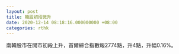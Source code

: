 ```yaml
---
layout: post
title: 韓股初段微升
date: 2020-12-14 08:18:16.000000000 +08:00
categories: rthk
---
```


南韓股市在開市初段上升，首爾綜合指數報2774點，升4點，升幅0.16%。
